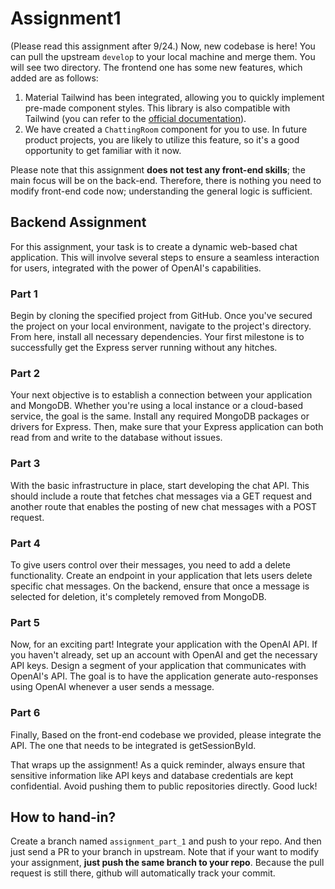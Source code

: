 # Assignment1
(Please read this assignment after 9/24.) Now, new codebase is here! You can pull the upstream `develop` to your local machine and merge them. You will see two directory. The frontend one has some new features, which added are as follows:
1. Material Tailwind has been integrated, allowing you to quickly implement pre-made component styles. This library is also compatible with Tailwind (you can refer to the [official documentation](https://www.material-tailwind.com/)).
2. We have created a `ChattingRoom` component for you to use. In future product projects, you are likely to utilize this feature, so it's a good opportunity to get familiar with it now.
  
Please note that this assignment **does not test any front-end skills**; the main focus will be on the back-end. Therefore, there is nothing you need to modify front-end code now; understanding the general logic is sufficient.
  
## Backend Assignment

For this assignment, your task is to create a dynamic web-based chat application. This will involve several steps to ensure a seamless interaction for users, integrated with the power of OpenAI's capabilities.

### Part 1
Begin by cloning the specified project from GitHub. Once you've secured the project on your local environment, navigate to the project's directory. From here, install all necessary dependencies. Your first milestone is to successfully get the Express server running without any hitches.

### Part 2
Your next objective is to establish a connection between your application and MongoDB. Whether you're using a local instance or a cloud-based service, the goal is the same. Install any required MongoDB packages or drivers for Express. Then, make sure that your Express application can both read from and write to the database without issues.

### Part 3
With the basic infrastructure in place, start developing the chat API. This should include a route that fetches chat messages via a GET request and another route that enables the posting of new chat messages with a POST request.

### Part 4
To give users control over their messages, you need to add a delete functionality. Create an endpoint in your application that lets users delete specific chat messages. On the backend, ensure that once a message is selected for deletion, it's completely removed from MongoDB.

### Part 5
Now, for an exciting part! Integrate your application with the OpenAI API. If you haven't already, set up an account with OpenAI and get the necessary API keys. Design a segment of your application that communicates with OpenAI's API. The goal is to have the application generate auto-responses using OpenAI whenever a user sends a message.

### Part 6
Finally, Based on the front-end codebase we provided, please integrate the API. The one that needs to be integrated is getSessionById.

That wraps up the assignment! As a quick reminder, always ensure that sensitive information like API keys and database credentials are kept confidential. Avoid pushing them to public repositories directly. Good luck!

## How to hand-in?
Create a branch named `assignment_part_1` and push to your repo. And then just send a PR to your branch in upstream. Note that if your want to modify your assignment, **just push the same branch to your repo**. Because the pull request is still there, github will automatically track your commit.
